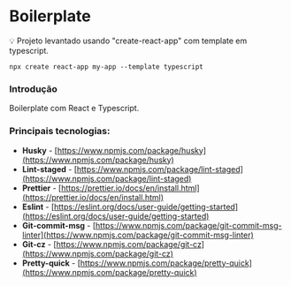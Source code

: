 # Boilerplate

<aside>
💡 Projeto levantado usando "create-react-app" com template em typescript.

</aside>

```tsx
npx create react-app my-app --template typescript
```

### Introdução

Boilerplate com React e Typescript.

### Principais tecnologias:

- **Husky** - [https://www.npmjs.com/package/husky](https://www.npmjs.com/package/husky)
- **Lint-staged** - [https://www.npmjs.com/package/lint-staged](https://www.npmjs.com/package/lint-staged)
- **Prettier** - [https://prettier.io/docs/en/install.html](https://prettier.io/docs/en/install.html)
- **Eslint** - [https://eslint.org/docs/user-guide/getting-started](https://eslint.org/docs/user-guide/getting-started)
- **Git-commit-msg** - [https://www.npmjs.com/package/git-commit-msg-linter](https://www.npmjs.com/package/git-commit-msg-linter)
- **Git-cz** - [https://www.npmjs.com/package/git-cz](https://www.npmjs.com/package/git-cz)
- **Pretty-quick** - [https://www.npmjs.com/package/pretty-quick](https://www.npmjs.com/package/pretty-quick)
